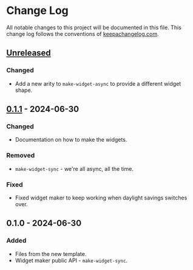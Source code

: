 # Change Log
All notable changes to this project will be documented in this file. This change log follows the conventions of [keepachangelog.com](http://keepachangelog.com/).

## [Unreleased]
### Changed
- Add a new arity to `make-widget-async` to provide a different widget shape.

## [0.1.1] - 2024-06-30
### Changed
- Documentation on how to make the widgets.

### Removed
- `make-widget-sync` - we're all async, all the time.

### Fixed
- Fixed widget maker to keep working when daylight savings switches over.

## 0.1.0 - 2024-06-30
### Added
- Files from the new template.
- Widget maker public API - `make-widget-sync`.

[Unreleased]: https://sourcehost.site/your-name/day-two/compare/0.1.1...HEAD
[0.1.1]: https://sourcehost.site/your-name/day-two/compare/0.1.0...0.1.1
